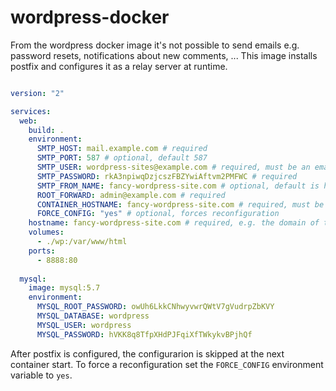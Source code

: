 # wordpress-docker

From the wordpress docker image it's not possible to send emails e.g. password resets, notifications about new comments, ...
This image installs postfix and configures it as a relay server at runtime.


```yml

version: "2"

services:
  web:
    build: .
    environment:
      SMTP_HOST: mail.example.com # required
      SMTP_PORT: 587 # optional, default 587
      SMTP_USER: wordpress-sites@example.com # required, must be an email address
      SMTP_PASSWORD: rkA3npiwqDzjcszFBZYwiAftvm2PMFWC # required
      SMTP_FROM_NAME: fancy-wordpress-site.com # optional, default is hostname
      ROOT_FORWARD: admin@example.com # required
      CONTAINER_HOSTNAME: fancy-wordpress-site.com # required, must be equal to hostname to verify the hostname is set via docker run
      FORCE_CONFIG: "yes" # optional, forces reconfiguration
    hostname: fancy-wordpress-site.com # required, e.g. the domain of the wordpress site
    volumes:
      - ./wp:/var/www/html
    ports:
      - 8888:80
      
  mysql:
    image: mysql:5.7
    environment: 
      MYSQL_ROOT_PASSWORD: owUh6LkkCNhwyvwrQWtV7gVudrpZbKVY
      MYSQL_DATABASE: wordpress
      MYSQL_USER: wordpress
      MYSQL_PASSWORD: hVKK8q8TfpXHdPJFqiXfTWkykvBPjhQf

```

After postfix is configured, the configurarion is skipped at the next container start. To force a reconfiguration set the `FORCE_CONFIG` environment variable to `yes`.
